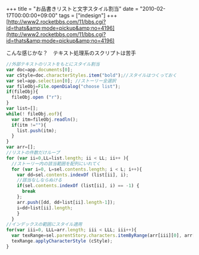+++
title = "お品書きリストと文字スタイル割当"
date = "2010-02-17T00:00:00+09:00"
tags = ["indesign"]
+++
 [http://www2.rocketbbs.com/11/bbs.cgi?id=thats&amp;mode=pickup&amp;no=4196](http://www2.rocketbbs.com/11/bbs.cgi?id=thats&amp;mode=pickup&amp;no=4196) 

こんな感じかな？　テキスト処理系のスクリプトは苦手

```js
//外部テキストのリストをもとにスタイル割当
var doc=app.documents[0];
var cStyle=doc.characterStyles.item("bold");//スタイルはつくっておく
var sel=app.selection[0]; //ストーリー全選択
var fileObj=File.openDialog("choose list");
if(fileObj){
  fileObj.open ("r");
}
var list=[];
while(! fileObj.eof){
  var itm=fileObj.readln();
  if(itm !=""){
    list.push(itm);
  }
}
var arr=[];
//リストの件数だけループ
for (var ii=0,LL=list.length; ii < LL; ii++ ){
  //ストーリー内の該当範囲を配列にいれてく
  for (var i=0, L=sel.contents.length; i < L; i++){
    var dd=sel.contents.indexOf (list[ii], i);
    //該当なしならぬける
    if(sel.contents.indexOf (list[ii], i) == -1) {
      break
    };
    arr.push([dd, dd+list[ii].length-1]);
    i=dd+list[ii].length;
    }
  }
//インデックスの範囲にスタイル適用
for(var iii=0, LLL=arr.length; iii < LLL; iii++){
  var texRange=sel.parentStory.characters.itemByRange(arr[iii][0], arr[iii][1]);
  texRange.applyCharacterStyle (cStyle);
}
```